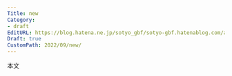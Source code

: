 ```yaml
---
Title: new
Category:
- draft
EditURL: https://blog.hatena.ne.jp/sotyo_gbf/sotyo-gbf.hatenablog.com/atom/entry/4207112889922968497
Draft: true
CustomPath: 2022/09/new/
---
```


本文
